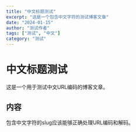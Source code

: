 ```yaml
---
title: "中文标题测试"
excerpt: "这是一个包含中文字符的测试博客文章"
date: "2024-01-15"
author: "测试作者"
tags: ["测试", "中文"]
category: "测试"
---
```


# 中文标题测试

这是一个用于测试中文URL编码的博客文章。

## 内容

包含中文字符的slug应该能够正确处理URL编码和解码。